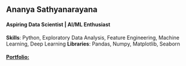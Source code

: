 ## Ananya Sathyanarayana
#### Aspiring Data Scientist | AI/ML Enthusiast

**Skills**: Python, Exploratory Data Analysis, Feature Engineering, Machine Learning, Deep Learning
**Libraries**: Pandas, Numpy, Matplotlib, Seaborn


#### [Portfolio:](https://github.com/ananya20-s/ds-portfolio)


<!--
**ananya20-s/ananya20-s** is a ✨ _special_ ✨ repository because its `README.md` (this file) appears on your GitHub profile.

Here are some ideas to get you started:

- 🔭 I’m currently working on ...
- 🌱 I’m currently learning ...
- 👯 I’m looking to collaborate on ...
- 🤔 I’m looking for help with ...
- 💬 Ask me about ...
- 📫 How to reach me: ...
- 😄 Pronouns: ...
- ⚡ Fun fact: ...
-->
